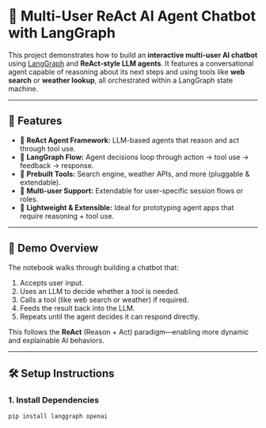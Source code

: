 # 🤖 Multi-User ReAct AI Agent Chatbot with LangGraph

This project demonstrates how to build an **interactive multi-user AI chatbot** using [LangGraph](https://docs.langgraph.dev/) and **ReAct-style LLM agents**. It features a conversational agent capable of reasoning about its next steps and using tools like **web search** or **weather lookup**, all orchestrated within a LangGraph state machine.

---

## 📌 Features

- 🧠 **ReAct Agent Framework:** LLM-based agents that reason and act through tool use.
- 🔄 **LangGraph Flow:** Agent decisions loop through action → tool use → feedback → response.
- 🧰 **Prebuilt Tools:** Search engine, weather APIs, and more (pluggable & extendable).
- 👥 **Multi-user Support:** Extendable for user-specific session flows or roles.
- 🧪 **Lightweight & Extensible:** Ideal for prototyping agent apps that require reasoning + tool use.

---

## 🚀 Demo Overview

The notebook walks through building a chatbot that:

1. Accepts user input.
2. Uses an LLM to decide whether a tool is needed.
3. Calls a tool (like web search or weather) if required.
4. Feeds the result back into the LLM.
5. Repeats until the agent decides it can respond directly.

This follows the **ReAct** (Reason + Act) paradigm—enabling more dynamic and explainable AI behaviors.

---

## 🛠️ Setup Instructions

### 1. Install Dependencies

```bash
pip install langgraph openai
